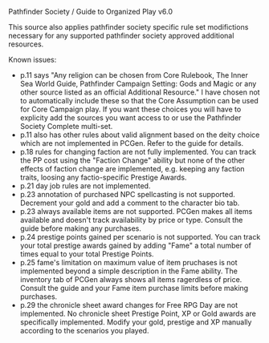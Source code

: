 Pathfinder Society / Guide to Organized Play v6.0

This source also applies pathfinder society specific rule set modifictions necessary for any supported pathfinder society approved additional resources.

Known issues:
- p.11 says "Any religion can be chosen from Core Rulebook, The Inner Sea World Guide, Pathfinder Campaign Setting: Gods and Magic or any other source listed as an official Additional Resource." I have chosen not to automatically include these so that the Core Assumption can be used for Core Campaign play. If you want these choices you will have to explicity add the sources you want access to or use the Pathfinder Society Complete multi-set.
- p.11 also has other rules about valid alignment based on the deity choice which are not implemented in PCGen. Refer to the guide for details.
- p.18 rules for changing faction are not fully implemented. You can track the PP cost using the "Faction Change" ability but none of the other effects of faction change are implemented, e.g. keeping any faction traits, loosing any factio-specific Prestige Awards.
- p.21 day job rules are not implemented.
- p.23 annotation of purchased NPC spellcasting is not supported. Decrement your gold and add a comment to the character bio tab.
- p.23 always available items are not supported. PCGen makes all items available and doesn't track availability by price or type. Consult the guide before making any purchases.
- p.24 prestige points gained per scenario is not supported. You can track your total prestige awards gained by adding "Fame" a total number of times equal to your total Prestige Points.
- p.25 fame's limitation on maximum value of item pruchases is not implemented beyond a simple description in the Fame ability. The inventory tab of PCGen always shows all items ragerdless of price. Consult the guide and your Fame item purchase limits before making purchases.
- p.29 the chronicle sheet award changes for Free RPG Day are not implemented. No chronicle sheet Prestige Point, XP or Gold awards are specifically implemented. Modify your gold, prestige and XP manually according to the scenarios you played.
